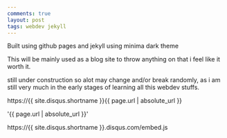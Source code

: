 ```yaml
---
comments: true
layout: post
tags: webdev jekyll
---
```


Built using github pages and jekyll using minima dark theme

This will be mainly used as a blog site to throw anything on that i feel like it worth it.

still under construction so alot may change and/or break randomly, as i am still very much in the early stages of learning all this webdev stuffs.

https://{{ site.disqus.shortname }}{{ page.url | absolute_url }}

'{{ page.url | absolute_url }}'

https://{{ site.disqus.shortname }}.disqus.com/embed.js